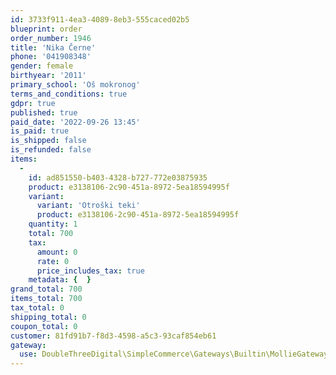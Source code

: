 ```yaml
---
id: 3733f911-4ea3-4089-8eb3-555caced02b5
blueprint: order
order_number: 1946
title: 'Nika Černe'
phone: '041908348'
gender: female
birthyear: '2011'
primary_school: 'Oš mokronog'
terms_and_conditions: true
gdpr: true
published: true
paid_date: '2022-09-26 13:45'
is_paid: true
is_shipped: false
is_refunded: false
items:
  -
    id: ad851550-b403-4328-b727-772e03875935
    product: e3138106-2c90-451a-8972-5ea18594995f
    variant:
      variant: 'Otroški teki'
      product: e3138106-2c90-451a-8972-5ea18594995f
    quantity: 1
    total: 700
    tax:
      amount: 0
      rate: 0
      price_includes_tax: true
    metadata: {  }
grand_total: 700
items_total: 700
tax_total: 0
shipping_total: 0
coupon_total: 0
customer: 81fd91b7-f8d3-4598-a5c3-93caf854eb61
gateway:
  use: DoubleThreeDigital\SimpleCommerce\Gateways\Builtin\MollieGateway
---
```

